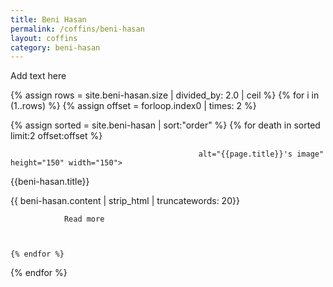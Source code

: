 ```yaml
---
title: Beni Hasan
permalink: /coffins/beni-hasan
layout: coffins
category: beni-hasan
---
```


Add text here

{% assign rows = site.beni-hasan.size | divided_by: 2.0 | ceil %}
{% for i in (1..rows) %}
  {% assign offset = forloop.index0 | times: 2 %}
  
  {% assign sorted = site.beni-hasan | sort:"order" %}
  {% for death in sorted limit:2 offset:offset %}
     
          
              
                                              alt="{{page.title}}'s image" height="150" width="150">
                
{{beni-hasan.title}} 

                
{{ beni-hasan.content | strip_html | truncatewords: 20}}

                Read more 
              
          
    
    {% endfor %}
  
{% endfor %}
